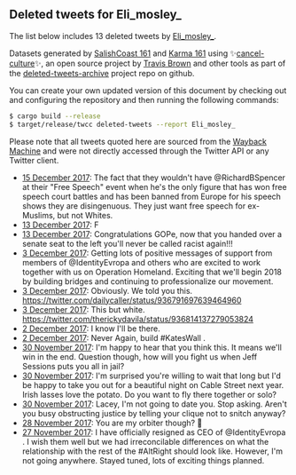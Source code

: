 ## Deleted tweets for Eli_mosley_

The list below includes 13 deleted tweets by
[Eli_mosley_](https://twitter.com/Eli_mosley_).



Datasets generated by [SalishCoast 161](https://twitter.com/SalishCoastA) and [Karma 161](https://twitter.com/KarmaOneSixOne)
using ✨[cancel-culture](https://github.com/travisbrown/cancel-culture)✨, an open source project by [Travis Brown](https://twitter.com/travisbrown) 
and other tools as part of the [deleted-tweets-archive](https://github.com/salcoast/deleted-tweets-archive/) project repo on github.

You can create your own updated version of this document by checking out and configuring the
repository and then running the following commands:

```bash
$ cargo build --release
$ target/release/twcc deleted-tweets --report Eli_mosley_
```

Please note that all tweets quoted here are sourced from the
[Wayback Machine](https://web.archive.org) and were not directly accessed through the Twitter API or
any Twitter client.

* [15 December 2017](https://web.archive.org/web/20171215195047/https://twitter.com/Eli_Mosley_/status/941458888674693120): The fact that they wouldn't have  @RichardBSpencer  at their "Free Speech" event when he's the only figure that has won free speech court battles and has been banned from Europe for his speech shows they are disingenuous.   They just want free speech for ex-Muslims, but not Whites.
* [13 December 2017](https://web.archive.org/web/20171214012818/https://twitter.com/Eli_Mosley_/status/941039842208763904): F
* [13 December 2017](https://web.archive.org/web/20171213033350/https://twitter.com/Eli_Mosley_/status/940786816403345408): Congratulations GOPe, now that you handed over a senate seat to the left you'll never be called racist again!!!
* [ 3 December 2017](https://web.archive.org/web/20171203075314/https://twitter.com/Eli_Mosley_/status/937214762450071552): Getting lots of positive messages of support from members of  @IdentityEvropa  and others who are excited to work together with us on Operation Homeland.   Exciting that we'll begin 2018 by building bridges and continuing to professionalize our movement.
* [ 3 December 2017](https://web.archive.org/web/20171203075315/https://twitter.com/Eli_Mosley_/status/937166392843030528): Obviously. We told you this. https://twitter.com/dailycaller/status/936791697639464960
* [ 3 December 2017](https://web.archive.org/web/20171203075312/https://twitter.com/Eli_Mosley_/status/937123184603693057): This but white. https://twitter.com/therickydavila/status/936814137279053824
* [ 2 December 2017](https://web.archive.org/web/20171203062837/https://twitter.com/Eli_Mosley_/status/937057936370798592): I know I'll be there.
* [ 2 December 2017](https://web.archive.org/web/20171203062837/https://twitter.com/Eli_Mosley_/status/937057936370798592): Never Again, build  #KatesWall .
* [30 November 2017](https://web.archive.org/web/20171203075316/https://twitter.com/Eli_Mosley_/status/936053731598241794): I'm happy to hear that you think this. It means we'll win in the end. Question though, how will you fight us when Jeff Sessions puts you all in jail?
* [30 November 2017](https://web.archive.org/web/20171203075315/https://twitter.com/Eli_Mosley_/status/935288797968945152): I'm surprised you're willing to wait that long but I'd be happy to take you out for a beautiful night on Cable Street next year. Irish lasses love the potato. Do you want to fly there together or solo?
* [30 November 2017](https://web.archive.org/web/20171203075315/https://twitter.com/Eli_Mosley_/status/935288797968945152): Lacey, I'm not going to date you. Stop asking. Aren't you busy obstructing justice by telling your clique not to snitch anyway?
* [28 November 2017](https://web.archive.org/web/20171203075315/https://twitter.com/Eli_Mosley_/status/935288797968945152): You are my orbiter though? 🤔
* [27 November 2017](https://web.archive.org/web/20171203075315/https://twitter.com/Eli_Mosley_/status/935288797968945152): I have officially resigned as CEO of  @IdentityEvropa . I wish them well but we had irreconcilable differences on what the relationship with the rest of the  #AltRight  should look like.   However, I'm not going anywhere. Stayed tuned, lots of exciting things planned.
